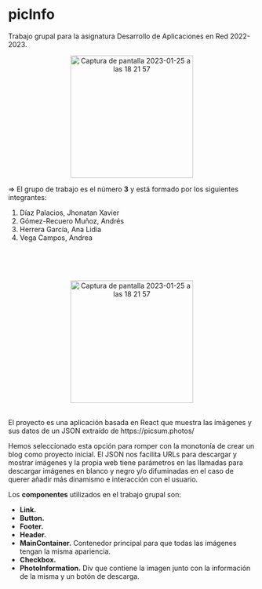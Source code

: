 # picInfo
Trabajo grupal para la asignatura Desarrollo de Aplicaciones en Red 2022-2023.<br>

<p align="center">
<img width="250" alt="Captura de pantalla 2023-01-25 a las 18 21 57" src="https://user-images.githubusercontent.com/47559101/214635877-f5f6ed9b-c013-42f6-9913-dc500631b446.png"> 
</p>

=>
El grupo de trabajo es el número <b>3</b> y está formado por los siguientes integrantes:
<ol>
  <li>Díaz Palacios, Jhonatan Xavier </li>
  <li>Gómez-Recuero Muñoz, Andrés</li>
  <li>Herrera García, Ana Lidia</li>
  <li>Vega Campos, Andrea</li>
</ol>
<br>
<br>
<br>

<p align="center">
<img width="250" alt="Captura de pantalla 2023-01-25 a las 18 21 57" src="https://user-images.githubusercontent.com/47559101/214636120-e4b64f9e-06bc-451d-a2c5-25c70423e2e0.png"></p><br>
El proyecto es una aplicación basada en React que muestra las imágenes y sus datos de un JSON extraído de https://picsum.photos/


Hemos seleccionado esta opción para romper con la monotonía de crear un blog como proyecto inicial. El JSON nos facilita URLs para descargar y mostrar imágenes y la propia web tiene parámetros en las llamadas para descargar imágenes en blanco y negro y/o difuminadas en el caso de querer añadir más dinamismo e interacción con el usuario.

Los <b>componentes</b> utilizados en el trabajo grupal son:
 - <b>Link.</b>
 - <b>Button.</b>
 - <b>Footer.</b>
 - <b>Header.</b>
 - <b>MainContainer.</b> Contenedor principal para que todas las imágenes tengan la misma apariencia.
 - <b>Checkbox.</b>
 - <b>PhotoInformation.</b> Div que contiene la imagen junto con la información de la misma y un botón de descarga. 
